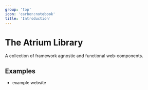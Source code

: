 ```yaml
---
group: 'top'
icon: 'carbon:notebook'
title: 'Introduction'
---
```


# The Atrium Library

A collection of framework agnostic and functional web-components.

## Examples

- example website
